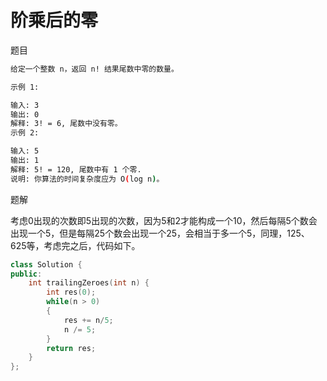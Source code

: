# 阶乘后的零

题目

```bash
给定一个整数 n，返回 n! 结果尾数中零的数量。

示例 1:

输入: 3
输出: 0
解释: 3! = 6, 尾数中没有零。
示例 2:

输入: 5
输出: 1
解释: 5! = 120, 尾数中有 1 个零.
说明: 你算法的时间复杂度应为 O(log n)。
```

题解

考虑0出现的次数即5出现的次数，因为5和2才能构成一个10，然后每隔5个数会出现一个5，但是每隔25个数会出现一个25，会相当于多一个5，同理，125、625等，考虑完之后，代码如下。

```C++
class Solution {
public:
    int trailingZeroes(int n) {
        int res(0);
        while(n > 0)
        {
            res += n/5;
            n /= 5;
        }
        return res;
    }
};
```
